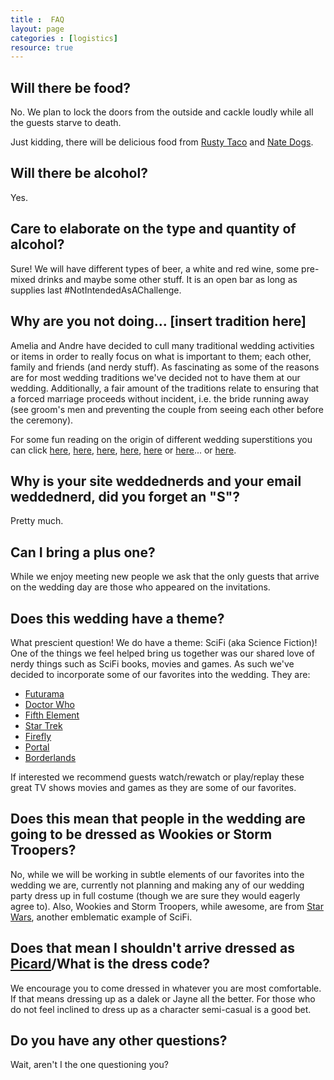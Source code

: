 ```yaml
---
title :  FAQ
layout: page
categories : [logistics]
resource: true
---
```


Will there be food?
-

No. We plan to lock the doors from the outside and cackle loudly while all the guests starve to death. 

Just kidding, there will be delicious food from <a href="http://www.rustytacomn.com/">Rusty Taco</a> and <a href="http://www.natedogs.com/">Nate Dogs</a>.

Will there be alcohol?
-

Yes.

Care to elaborate on the type and quantity of alcohol?
-

Sure! We will have different types of beer, a white and red wine, some pre-mixed drinks and maybe some other stuff. It is an open bar as long as supplies last #NotIntendedAsAChallenge.

Why are you not doing... [insert tradition here]
-

Amelia and Andre have decided to cull many traditional wedding activities or items in order to really focus on what is important to them; each other, family and friends (and nerdy stuff). As fascinating as some of the reasons are for most wedding traditions we've decided not to have them at our wedding. Additionally, a fair amount of the traditions relate to ensuring that a forced marriage proceeds without incident, i.e. the bride running away (see groom's men and preventing the couple from seeing each other before the ceremony).

For some fun reading on the origin of different wedding superstitions you can click <a href="http://tgarmstrong.com/wedding-traditions">here</a>, <a href="http://www.bridalguide.com/planning/wedding-ceremony-traditions/wedding-superstitions?page=0,4">here</a>, <a href="http://camaraphotographyevergreen.com/2014/03/05/bridesmaids-the-tradition-of-having-bridesmaids-in-your-wedding/?relatedposts_exclude=1146">here</a>, <a href="http://camaraphotographyevergreen.com/2012/07/16/tradition-of-the-wedding-ring/?relatedposts_exclude=1148">here</a>, <a href="http://camaraphotographyevergreen.com/2012/03/30/wedding-traditions-the-best-mans-roll-in-the-wedding/?relatedposts_exclude=1146">here</a> or <a href="http://camaraphotographyevergreen.com/2012/04/30/wedding-traditions-why-does-the-bride-carry-a-bouquet/?relatedposts_exclude=1148">here</a>... or <a href="http://en.wikipedia.org/wiki/Bridal_Chorus">here</a>. 

Why is your site weddednerds and your email weddednerd, did you forget an "S"?
-

Pretty much.

Can I bring a plus one?
-

While we enjoy meeting new people we ask that the only guests that arrive on the wedding day are those who appeared on the invitations.

Does this wedding have a theme?
-

What prescient question! We do have a theme: SciFi (aka Science Fiction)! One of the things we feel helped bring us together was our shared love of nerdy things such as SciFi books, movies and games. As such we've decided to incorporate some of our favorites into the wedding. They are:

- <a href="http://en.wikipedia.org/wiki/Futurama">Futurama</a>
- <a href="http://en.wikipedia.org/wiki/Doctor_Who">Doctor Who</a>
- <a href="http://en.wikipedia.org/wiki/The_Fifth_Element">Fifth Element</a>
- <a href="http://en.wikipedia.org/wiki/Star_Trek:_The_Next_Generation">Star Trek</a>
- <a href="http://en.wikipedia.org/wiki/Firefly_%28TV_series%29">Firefly</a>
- <a href="http://en.wikipedia.org/wiki/Portal_%28video_game%29">Portal</a>
- <a href="http://en.wikipedia.org/wiki/Borderlands_%28video_game%29">Borderlands</a>

If interested we recommend guests watch/rewatch or play/replay these great TV shows movies and games as they are some of our favorites.

Does this mean that people in the wedding are going to be dressed as Wookies or Storm Troopers?
-

No, while we will be working in subtle elements of our favorites into the wedding we are, currently not planning and making any of our wedding party dress up in full costume (though we are sure they would eagerly agree to). Also, Wookies and Storm Troopers, while awesome, are from <a href="http://en.wikipedia.org/wiki/Comparison_of_Star_Trek_and_Star_Wars">Star Wars</a>, another emblematic example of SciFi.

Does that mean I shouldn't arrive dressed as <a href="http://images1.wikia.nocookie.net/__cb20090415161458/memoryalpha/de/images/7/76/Picard_und_Earl_Grey.jpg">Picard</a>/What is the dress code?
-

We encourage you to come dressed in whatever you are most comfortable. If that means dressing up as a dalek or Jayne all the better. For those who do not feel inclined to dress up as a character semi-casual is a good bet.

Do you have any other questions?
-

Wait, aren't I the one questioning you?

